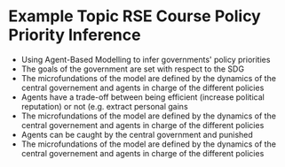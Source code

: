 Example Topic RSE Course
Policy Priority Inference
=========================

* Using Agent-Based Modelling to infer governments' policy priorities
* The goals of the government are set with respect to the SDG
* The microfundations of the model are defined by the dynamics of the central governement and agents in charge of the different policies
* Agents have a trade-off between being efficient (increase political reputation) or not (e.g. extract personal gains
* The microfundations of the model are defined by the dynamics of the central governement and agents in charge of the different policies
* Agents can be caught by the central government and punished
* The microfundations of the model are defined by the dynamics of the central governement and agents in charge of the different policies 


